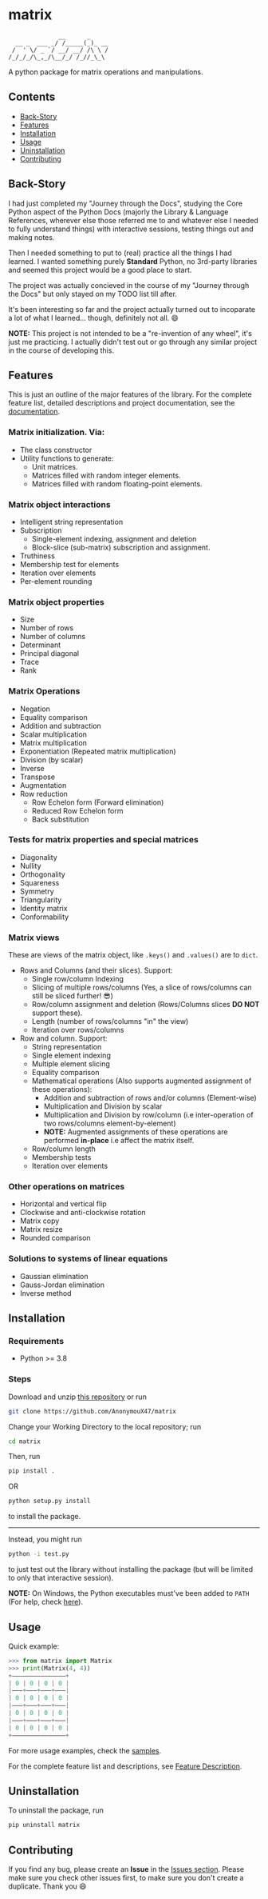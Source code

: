 # matrix

```
              __      _
  __ _  ___ _/ /_____(_)_ __
 /  ' \/ _ `/ __/ __/ /\ \ /
/_/_/_/\_,_/\__/_/ /_//_\_\

```

A python package for matrix operations and manipulations.

## Contents

* [Back-Story](#back-story)
* [Features](#features)
* [Installation](#installation)
* [Usage](#usage)
* [Uninstallation](#uninstallation)
* [Contributing](#contributing)

## Back-Story

I had just completed my "Journey through the Docs", studying the Core Python aspect of the Python Docs (majorly the Library & Language References, wherever else those referred me to and whatever else I needed to fully understand things) with interactive sessions, testing things out and making notes.

Then I needed something to put to (real) practice all the things I had learned.
I wanted something purely **Standard** Python, no 3rd-party libraries and seemed this project would be a good place to start.

The project was actually concieved in the course of my "Journey through the Docs" but only stayed on my TODO list till after.

It's been interesting so far and the project actually turned out to incoparate a lot of what I learned... though, definitely not all. :smile:

**NOTE:** This project is not intended to be a "re-invention of any wheel", it's just me practicing.
I actually didn't test out or go through any similar project in the course of developing this.

## Features

This is just an outline of the major features of the library. For the complete feature list, detailed descriptions and project documentation, see the [documentation](https://anonymoux47.github.io/matrix/).

### Matrix initialization. Via:
* The class constructor
* Utility functions to generate:
  * Unit matrices.
  * Matrices filled with random integer elements.
  * Matrices filled with random floating-point elements.

### Matrix object interactions
* Intelligent string representation
* Subscription
  * Single-element indexing, assignment and deletion
  * Block-slice (sub-matrix) subscription and assignment.
* Truthiness
* Membership test for elements
* Iteration over elements
* Per-element rounding

### Matrix object properties
* Size
* Number of rows
* Number of columns
* Determinant
* Principal diagonal
* Trace
* Rank

### Matrix Operations
* Negation
* Equality comparison
* Addition and subtraction
* Scalar multiplication
* Matrix multiplication
* Exponentiation (Repeated matrix multiplication)
* Division (by scalar)
* Inverse
* Transpose
* Augmentation
* Row reduction
  * Row Echelon form (Forward elimination)
  * Reduced Row Echelon form
  * Back substitution

### Tests for matrix properties and special matrices
* Diagonality
* Nullity
* Orthogonality
* Squareness
* Symmetry
* Triangularity
* Identity matrix
* Conformability

### Matrix views
These are views of the matrix object, like `.keys()` and `.values()` are to `dict`.

* Rows and Columns (and their slices). Support:
  * Single row/column Indexing
  * Slicing of multiple rows/columns (Yes, a slice of rows/columns can still be sliced further! :sunglasses:)
  * Row/column assignment and deletion (Rows/Columns slices **DO NOT** support these).
  * Length (number of rows/columns "in" the view)
  * Iteration over rows/columns
* Row and column. Support:
  * String representation
  * Single element indexing
  * Multiple element slicing
  * Equality comparison
  * Mathematical operations (Also supports augmented assignment of these operations):
    * Addition and subtraction of rows and/or columns (Element-wise)
    * Multiplication and Division by scalar
    * Multiplication and Division by row/column (i.e inter-operation of two rows/columns element-by-element)
    * **NOTE:** Augmented assignments of these operations are performed **in-place** i.e affect the matrix itself.
  * Row/column length
  * Membership tests
  * Iteration over elements

### Other operations on matrices
* Horizontal and vertical flip
* Clockwise and anti-clockwise rotation
* Matrix copy
* Matrix resize
* Rounded comparison

### Solutions to systems of linear equations
* Gaussian elimination
* Gauss-Jordan elimination
* Inverse method


## Installation

### Requirements
- Python >= 3.8

### Steps

Download and unzip [this repository](https://github.com/AnonymouX47/matrix/archive/refs/heads/main.zip) or run
```sh
git clone https://github.com/AnonymouX47/matrix
```

Change your Working Directory to the local repository; run
```sh
cd matrix
```

Then, run
```sh
pip install .

```
OR
```sh
python setup.py install
```
to install the package.

* * *

Instead, you might run
```sh
python -i test.py
```
to just test out the library without installing the package (but will be limited to only that interactive session).

**NOTE:** On Windows, the Python executables must've been added to `PATH` (For help, check [here](https://datatofish.com/add-python-to-windows-path/)).


## Usage

Quick example:
```python
>>> from matrix import Matrix
>>> print(Matrix(4, 4))
+―――――――――――――――+
| 0 | 0 | 0 | 0 |
|―――+―――+―――+―――|
| 0 | 0 | 0 | 0 |
|―――+―――+―――+―――|
| 0 | 0 | 0 | 0 |
|―――+―――+―――+―――|
| 0 | 0 | 0 | 0 |
+―――――――――――――――+
```

For more usage examples, check the [samples](https://github.com/AnonymouX47/matrix/tree/main/samples).

For the complete feature list and descriptions, see [Feature Description](https://anonymoux47.github.io/matrix/features/).


## Uninstallation

To uninstall the package, run
```sh
pip uninstall matrix
```


## Contributing

If you find any bug, please create an **Issue** in the [Issues section](https://github.com/AnonymouX47/matrix/issues).
Please make sure you check other issues first, to make sure you don't create a duplicate. Thank you :smile:

